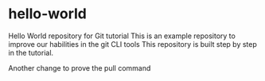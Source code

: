 # hello-world
Hello World repository for Git tutorial
This is an example repository to improve our habilities in the git CLI tools
This repository is built step by step in the tutorial.

Another change to prove the pull command
